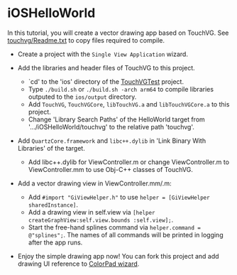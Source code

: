 # iOSHelloWorld

In this tutorial, you will create a vector drawing app based on TouchVG. See [touchvg/Readme.txt](touchvg/Readme.txt) to copy files required to compile.

- Create a project with the `Single View Application` wizard.

- Add the libraries and header files of TouchVG to this project.

   - `cd' to the 'ios' directory of the [TouchVGTest](https://github.com/touchvg/TouchVGTest) project.
   - Type `./build.sh` or `./build.sh -arch arm64` to compile libraries outputed to the `ios/output` directory.
   - Add `TouchVG`, `TouchVGCore`, `libTouchVG.a` and `libTouchVGCore.a` to this project.
   - Change 'Library Search Paths' of the HelloWorld target from '.../iOSHelloWorld/touchvg' to the relative path 'touchvg'.

- Add `QuartzCore.framework` and `libc++.dylib` in 'Link Binary With Libraries' of the target.

   - Add libc++.dylib for ViewController.m or change ViewController.m to ViewController.mm to use Obj-C++ classes of TouchVG.

- Add a vector drawing view in ViewController.mm/.m:

   - Add `#import "GiViewHelper.h"` to use `helper = [GiViewHelper sharedInstance]`.
   - Add a drawing view in self.view via `[helper createGraphView:self.view.bounds :self.view];`.
   - Start the free-hand splines command via `helper.command = @"splines";`. The names of all commands will be printed in logging after the app runs.

- Enjoy the simple drawing app now! You can fork this project and add drawing UI  reference to [ColorPad wizard](http://www.raywenderlich.com/18840/how-to-make-a-simple-drawing-app-with-uikit).
